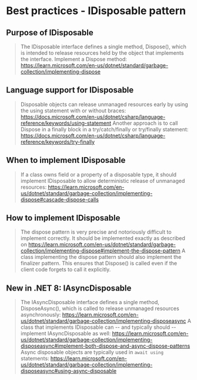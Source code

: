 # Best practices - IDisposable pattern

## Purpose of IDisposable
> The IDisposable interface defines a single method, Dispose(), which is 
intended to release resources held by the object that implements the interface.
> Implement a Dispose method: https://learn.microsoft.com/en-us/dotnet/standard/garbage-collection/implementing-dispose

## Language support for IDisposable
> Disposable objects can release unmanaged resources early by using the
using statement with or without braces: https://docs.microsoft.com/en-us/dotnet/csharp/language-reference/keywords/using-statement
> Another approach is to call Dispose in a finally block in a try/catch/finally 
or try/finally statement: https://docs.microsoft.com/en-us/dotnet/csharp/language-reference/keywords/try-finally

## When to implement IDisposable
> If a class owns  field or a property of a disposable type, it should implement IDisposable
to allow deterministic release of unmanaged resources: https://learn.microsoft.com/en-us/dotnet/standard/garbage-collection/implementing-dispose#cascade-dispose-calls


## How to implement IDisposable
> The dispose pattern is very precise and notoriously difficult to implement correctly.
It should be implemented exactly as described on https://learn.microsoft.com/en-us/dotnet/standard/garbage-collection/implementing-dispose#implement-the-dispose-pattern
> A class implementing the dispose pattern should also implement the finalizer pattern. 
This ensures that Dispose() is called even if the client code forgets to call it explicitly.

## New in .NET 8: IAsyncDisposable
> The IAsyncDisposable interface defines a single method, DisposeAsync(), which is
called to release unmanaged resources asynchronously: 
https://learn.microsoft.com/en-us/dotnet/standard/garbage-collection/implementing-disposeasync
> A class that implements IDisposable can -- and typically should -- implement IAsyncDisposable as well:
https://learn.microsoft.com/en-us/dotnet/standard/garbage-collection/implementing-disposeasync#implement-both-dispose-and-async-dispose-patterns
> Async disposable objects are typically used in `await using` statements: 
https://learn.microsoft.com/en-us/dotnet/standard/garbage-collection/implementing-disposeasync#using-async-disposable


